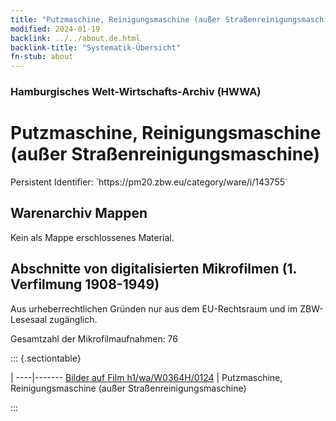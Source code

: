 ```yaml
---
title: "Putzmaschine, Reinigungsmaschine (außer Straßenreinigungsmaschine)"
modified: 2024-01-19
backlink: ../../about.de.html
backlink-title: "Systematik-Übersicht"
fn-stub: about
---
```


### Hamburgisches Welt-Wirtschafts-Archiv (HWWA)

# Putzmaschine, Reinigungsmaschine (außer Straßenreinigungsmaschine)

<div class="hint">Persistent Identifier: `https://pm20.zbw.eu/category/ware/i/143755`</div>







## Warenarchiv Mappen





Kein als Mappe erschlossenes Material.



<a id="filmsections" />

## Abschnitte von digitalisierten Mikrofilmen (1. Verfilmung 1908-1949)

<p>Aus urheberrechtlichen Gründen nur aus dem EU-Rechtsraum und im ZBW-Lesesaal zugänglich.</p>


<p>Gesamtzahl der Mikrofilmaufnahmen: 76</p>





::: {.sectiontable}

 | 
----|-------
<a class="btn" href="https://pm20.zbw.eu/film/h1/wa/W0364H/0124" rel="nofollow">Bilder auf Film h1/wa/W0364H/0124</a> | Putzmaschine, Reinigungsmaschine (außer Straßenreinigungsmaschine)


:::
















